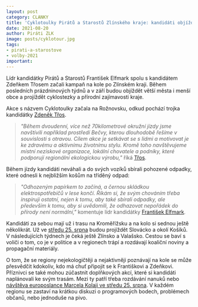 ```yaml
---
layout: post
category: CLANKY
title: 'Cyklotoulky Pirátů a Starostů Zlínského kraje: kandidáti objíždí kraj na kole v rámci volební kampaně '
date: 2021-08-20
author: Piráti ZLK
image: posts/cyklotour.jpg
tags: 
- pirati-a-starostove
- volby-2021
important:
---
```


Lídr kandidátky Pirátů a Starostů František Elfmark spolu s kandidátem Zdeňkem Třosem začali kampaň na kole po Zlínském kraji. Během posledních prázdninových týdnů a v září budou objíždět větší města i menší obce a projíždět cyklostezky a přírodní zajímavosti kraje.

Akce s názvem Cyklotoulky začala na Rožnovsku, odkud pochází trojka kandidátky [Zdeněk Třos](https://zlinsky.pirati.cz/lide/zdenek-tros/).
> *"Během dvoudenní, více než 70kilometrové okružní jízdy jsme navštívili například prostředí Bečvy, kterou dlouhodobě řešíme v souvislosti s otravou. Cílem akce je setkávat se s lidmi a motivovat je ke zdravému a aktivnímu životnímu stylu. Kromě toho navštěvujeme místní neziskové organizace, lokální chovatele a podniky, které podporují regionální ekologickou výrobu,"* říká [Třos](https://zlinsky.pirati.cz/lide/zdenek-tros/).
> 

Během jízdy kandidáti neváhali a do svých vozíků sbírali pohozené odpadky, které odnesli k nejbližším košům na tříděný odpad: 
> *"Odhozeným papírkem to začíná, a černou skládkou elektrospotřebičů v lese končí. Říkám si, že svým chováním třeba inspiruji ostatní, nejen k tomu, aby také sbírali odpadky, ale především k tomu, aby si uvědomili, že odhazovat nepořádek do přírody není normální,"* komentuje lídr kandidátky [František Elfmark](https://zlinsky.pirati.cz/lide/frantisek-elfmark/).
> 

Kandidáti za sebou mají už i trasu na Kroměřížsku a na kolo si sednou ještě několikrát. Už ve [středu 25. srpna](https://fb.me/e/3MoydIVYS) budou projíždět Slovácko a okolí Košíků. V následujících týdnech je čeká ještě Zlínsko a Valašsko. Cestou se baví s voliči o tom, co je v politice a v regionech trápí a rozdávají koaliční noviny a propagační materiály.

O tom, že se regiony nejekologičtěji a nejaktivněji poznávají na kole se může přesvědčit kdokoliv, kdo má chuť připojit se k Františkovi a Zdeňkovi. Příznivci se také mohou zúčastnit doplňkových akcí, které si kandidáti naplánovali ke svým trasám. Mezi ty patří třeba rozdávání nanuků nebo [návštěva europoslance Marcela Kolaji ve středu 25. srpna](https://fb.me/e/27X16DHLs). V každém regionu se zastaví na krátkou diskuzi o programových bodech, problémech občanů, nebo jednoduše na pivo. 
